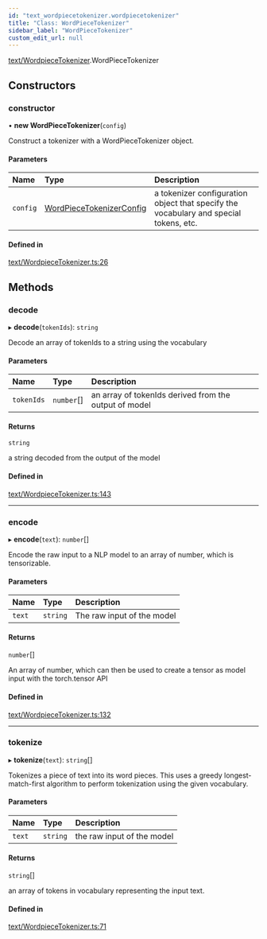 ```yaml
---
id: "text_wordpiecetokenizer.wordpiecetokenizer"
title: "Class: WordPieceTokenizer"
sidebar_label: "WordPieceTokenizer"
custom_edit_url: null
---
```


[text/WordpieceTokenizer](../modules/text_wordpiecetokenizer.md).WordPieceTokenizer

## Constructors

### constructor

• **new WordPieceTokenizer**(`config`)

Construct a tokenizer with a WordPieceTokenizer object.

#### Parameters

| Name | Type | Description |
| :------ | :------ | :------ |
| `config` | [WordPieceTokenizerConfig](../modules/text_wordpiecetokenizer.md#wordpiecetokenizerconfig) | a tokenizer configuration object that specify the vocabulary and special tokens, etc. |

#### Defined in

[text/WordpieceTokenizer.ts:26](https://github.com/facebookresearch/playtorch/blob/10dbf08/react-native-pytorch-core/src/text/WordpieceTokenizer.ts#L26)

## Methods

### decode

▸ **decode**(`tokenIds`): `string`

Decode an array of tokenIds to a string using the vocabulary

#### Parameters

| Name | Type | Description |
| :------ | :------ | :------ |
| `tokenIds` | `number`[] | an array of tokenIds derived from the output of model |

#### Returns

`string`

a string decoded from the output of the model

#### Defined in

[text/WordpieceTokenizer.ts:143](https://github.com/facebookresearch/playtorch/blob/10dbf08/react-native-pytorch-core/src/text/WordpieceTokenizer.ts#L143)

___

### encode

▸ **encode**(`text`): `number`[]

Encode the raw input to a NLP model to an array of number, which is tensorizable.

#### Parameters

| Name | Type | Description |
| :------ | :------ | :------ |
| `text` | `string` | The raw input of the model |

#### Returns

`number`[]

An array of number, which can then be used to create a tensor as model input with the torch.tensor API

#### Defined in

[text/WordpieceTokenizer.ts:132](https://github.com/facebookresearch/playtorch/blob/10dbf08/react-native-pytorch-core/src/text/WordpieceTokenizer.ts#L132)

___

### tokenize

▸ **tokenize**(`text`): `string`[]

Tokenizes a piece of text into its word pieces.
This uses a greedy longest-match-first algorithm to perform tokenization using the given vocabulary.

#### Parameters

| Name | Type | Description |
| :------ | :------ | :------ |
| `text` | `string` | the raw input of the model |

#### Returns

`string`[]

an array of tokens in vocabulary representing the input text.

#### Defined in

[text/WordpieceTokenizer.ts:71](https://github.com/facebookresearch/playtorch/blob/10dbf08/react-native-pytorch-core/src/text/WordpieceTokenizer.ts#L71)
